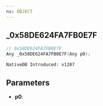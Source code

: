 ```yaml
---
ns: OBJECT
---
```

## _0x58DE624FA7FB0E7F

```c
// 0x58DE624FA7FB0E7F
Any _0x58DE624FA7FB0E7F(Any p0);
```

```
NativeDB Introduced: v1207
```

## Parameters
* **p0**:
